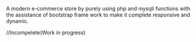 A modern e-commerce store  by purely using php and mysqli functions with the assistance of bootstrap frame work to make it complete responsive and dynamic.

//Incompelete(Work in progress)
